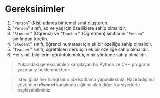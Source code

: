 # Gereksinimler
1. "``Person``" (Kişi) adında bir temel sınıf oluşturun.
2. "``Person``" sınıfı, ad ve yaş için özelliklere sahip olmalıdır.
3. "``Student``" (Öğrenci) ve "``Teacher``" (Öğretmen) sınıflarını "``Person``" sınıfından türetin.
4. "``Student``" sınıfı, öğrenci numarası için ek bir özelliğe sahip olmalıdır.
5. "``Teacher``" sınıfı, öğrettikleri ders için ek bir özelliğe sahip olmalıdır.
6. Her sınıf, bilgilerini görüntülemek için bir yönteme sahip olmalıdır.

> Yukarıdaki gereksinimleri karşılayan bir Python ve C++ programı yazmanız beklenmektedir. 

> İstediğiniz her hangi bir dilde kodlama yapabilirsiniz. Hazırladığınız çözümleri ***discord*** kanalında eğitimi alan diğer kursiyerlerle paylaşabilirsiniz. 
